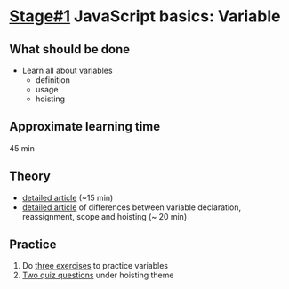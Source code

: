 # [Stage#1](../../) JavaScript basics: Variable

## What should be done

- Learn all about variables
  - definition
  - usage
  - hoisting

## Approximate learning time

45 min

## Theory

- [detailed article](https://javascript.info/variables) (~15 min)
- [detailed article](https://www.freecodecamp.org/news/how-to-declare-variables-in-javascript/) of differences between variable declaration, reassignment, scope and hoisting (~ 20 min)

## Practice

1. Do [three exercises](https://developer.mozilla.org/en-US/docs/Learn/JavaScript/First_steps/Test_your_skills:_variables) to practice variables
2. [Two quiz questions](https://www.educative.io/courses/javascript-interview-handbook/quiz-hoisting) under hoisting theme

